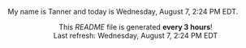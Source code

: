 My name is Tanner and today is Wednesday, August 7, 2:24 PM EDT.

<p align="center">This <i>README</i> file is generated <b>every 3 hours</b>!</br>Last refresh: Wednesday, August 7, 2:24 PM EDT<br /></p>
